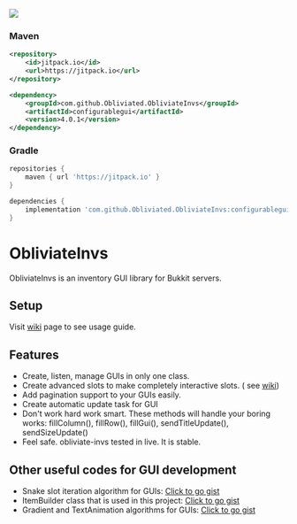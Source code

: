 [![](https://jitpack.io/v/Obliviated/obliviate-invs.svg)](https://jitpack.io/#Obliviated/obliviate-invs)

### Maven

```xml
<repository>
    <id>jitpack.io</id>
    <url>https://jitpack.io</url>
</repository>

<dependency>
    <groupId>com.github.Obliviated.ObliviateInvs</groupId>
    <artifactId>configurablegui</artifactId>
    <version>4.0.1</version>
</dependency>
```
### Gradle
```gradle
repositories {
    maven { url 'https://jitpack.io' }
}

dependencies {
    implementation 'com.github.Obliviated.ObliviateInvs:configurablegui:4.0.1'
}
```

# ObliviateInvs

ObliviateInvs is an inventory GUI library for Bukkit servers.

## Setup

Visit [wiki](https://github.com/Obliviated/obliviate-invs/wiki/) page to see usage guide.

## Features

- Create, listen, manage GUIs in only one class.
- Create advanced slots to make completely interactive slots. (
  see [wiki](https://github.com/Obliviated/obliviate-invs/wiki/Advanced-Slots))
- Add pagination support to your GUIs easily.
- Create automatic update task for GUI
- Don't work hard work smart. These methods will handle your boring works: fillColumn(), fillRow(), fillGui(),
  sendTitleUpdate(), sendSizeUpdate()
- Feel safe. obliviate-invs tested in live. It is stable.

## Other useful codes for GUI development

* Snake slot iteration algorithm for
  GUIs: [Click to go gist](https://gist.github.com/Obliviated/67c241c099d26e933a7662ba906322ce)
* ItemBuilder class that is used in this
  project: [Click to go gist](https://gist.github.com/Obliviated/af71812e9235025be348f2600502d6cd)
* Gradient and TextAnimation algorithms for
  GUIs: [Click to go gist](https://gist.github.com/Obliviated/c741466e33bb359210de3a24bb52c7c6)
